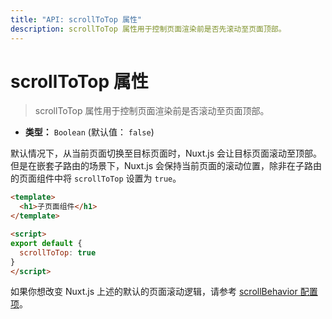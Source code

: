 ```yaml
---
title: "API: scrollToTop 属性"
description: scrollToTop 属性用于控制页面渲染前是否先滚动至页面顶部。
---
```


# scrollToTop 属性

> scrollToTop 属性用于控制页面渲染前是否滚动至页面顶部。

- **类型：** `Boolean` (默认值： `false`)

默认情况下，从当前页面切换至目标页面时，Nuxt.js 会让目标页面滚动至顶部。但是在嵌套子路由的场景下，Nuxt.js 会保持当前页面的滚动位置，除非在子路由的页面组件中将 `scrollToTop` 设置为 `true`。

```html
<template>
  <h1>子页面组件</h1>
</template>

<script>
export default {
  scrollToTop: true
}
</script>
```

如果你想改变 Nuxt.js 上述的默认的页面滚动逻辑，请参考 [scrollBehavior 配置项](/api/configuration-router#scrollBehavior)。
